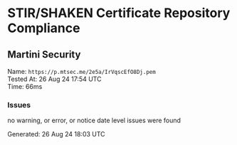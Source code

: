 # STIR/SHAKEN Certificate Repository Compliance

## Martini Security

Name: `https://p.mtsec.me/2e5a/IrVqscEfO8Dj.pem`\
Tested At: 26 Aug 24 17:54 UTC\
Time: 66ms

### Issues

no warning, or error, or notice date level issues were found

Generated: 26 Aug 24 18:03 UTC
